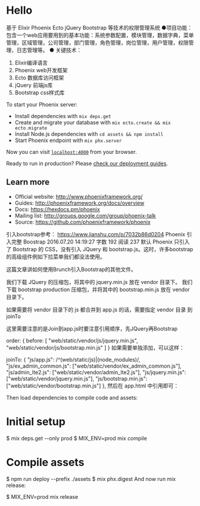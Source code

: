 # Hello
基于
Elixir
 Phoenix
 Ecto
 jQuery
 Bootstrap 等技术的权限管理系统
 ●项目功能：包含一个web应用要用到的基本功能：系统参数配置，模块管理，数据字典，菜单管理，区域管理，公司管理，部门管理，角色管理，岗位管理，用户管理，权限管理，日志管理等。
● 关键技术：
1. Elixir编译语言
2.  Phoenix web开发框架
3.  Ecto 数据库访问框架
4.  jQuery 前端js库
5.  Bootstrap css样式库


To start your Phoenix server:

  * Install dependencies with `mix deps.get`
  * Create and migrate your database with `mix ecto.create && mix ecto.migrate`
  * Install Node.js dependencies with `cd assets && npm install`
  * Start Phoenix endpoint with `mix phx.server`

Now you can visit [`localhost:4000`](http://localhost:4000) from your browser.

Ready to run in production? Please [check our deployment guides](http://www.phoenixframework.org/docs/deployment).

## Learn more

  * Official website: http://www.phoenixframework.org/
  * Guides: http://phoenixframework.org/docs/overview
  * Docs: https://hexdocs.pm/phoenix
  * Mailing list: http://groups.google.com/group/phoenix-talk
  * Source: https://github.com/phoenixframework/phoenix

引入bootstrap参考：
https://www.jianshu.com/p/7032b86d0204
Phoenix 引入完整 Boostrap
2016.07.20 14:19:27
字数 192
阅读 237
默认 Phoenix 只引入了 Bootstrap 的 CSS，没有引入 JQuery 和 bootstrap.js。这时，许多bootstrap的高级组件例如下拉菜单我们都没法使用。

这篇文章讲如何使用Brunch引入Bootstrap的其他文件。

我们下载 JQuery 的压缩包，将其中的 jquery.min.js 放在 vendor 目录下。
我们下载 bootstrap production 压缩包，并将其中的 bootstrap.min.js 放在 vendor 目录下。

如果需要将 vendor 目录下的 js 都合并到 app.js 的话，需要指定 vendor 目录
到 joinTo

这里需要注意的是Join到app.js时要注意引用顺序，先JQuery再Bootstrap

order: {
  before: [
    "web/static/vendor/js/jquery.min.js",
    "web/static/vendor/js/bootstrap.min.js"
  ]
}
如果需要单独添加，可以这样：

joinTo: {
    "js/app.js": /^(web\/static\/js)|(node_modules)/,
    "js/ex_admin_common.js": ["web/static/vendor/ex_admin_common.js"],
    "js/admin_lte2.js": ["web/static/vendor/admin_lte2.js"],
    "js/jquery.min.js": ["web/static/vendor/jquery.min.js"],
    "js/bootstrap.min.js": ["web/static/vendor/bootstrap.min.js"]
},
然后在 app.html 中引用即可：

<script src="<%= static_path(@conn, "/js/jquery.min.js") %>"></script>
<script src="<%= static_path(@conn, "/js/bootstrap.min.js") %>"></script>
<script src="<%= static_path(@conn, "/js/app.js") %>"></script>


Then load dependencies to compile code and assets:

# Initial setup
$ mix deps.get --only prod
$ MIX_ENV=prod mix compile

# Compile assets
$ npm run deploy --prefix ./assets
$ mix phx.digest
And now run mix release:

$ MIX_ENV=prod mix release
